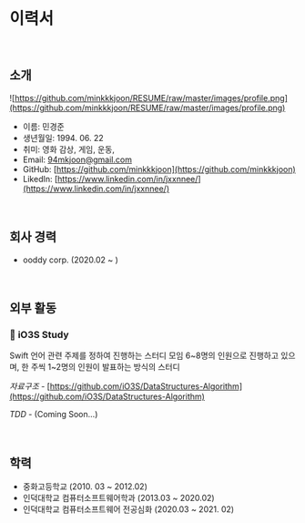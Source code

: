 # 이력서

&nbsp;
&nbsp;
## 소개
![https://github.com/minkkkjoon/RESUME/raw/master/images/profile.png](https://github.com/minkkkjoon/RESUME/raw/master/images/profile.png)

- 이름: 민경준
- 생년월일: 1994. 06. 22
- 취미: 영화 감상, 게임, 운동,
- Email: 94mkjoon@gmail.com
- GitHub: [https://github.com/minkkkjoon](https://github.com/minkkkjoon)
- LikedIn: [https://www.linkedin.com/in/jxxnnee/](https://www.linkedin.com/in/jxxnnee/)

&nbsp;
&nbsp;
## 회사 경력
- ooddy corp. (2020.02 ~ )

&nbsp;
&nbsp;
## 외부 활동
### 📌 **iO3S Study**

Swift 언어 관련 주제를 정하여 진행하는 스터디 모임
6~8명의 인원으로 진행하고 있으며, 한 주씩 1~2명의 인원이 발표하는 방식의 스터디

*자료구조 -* [https://github.com/iO3S/DataStructures-Algorithm](https://github.com/iO3S/DataStructures-Algorithm)

*TDD* - (Coming Soon...)

&nbsp;
&nbsp;
## 학력
- 중화고등학교 
(2010. 03 ~ 2012.02)
- 인덕대학교 컴퓨터소프트웨어학과 
(2013.03 ~ 2020.02)
- 인덕대학교 컴퓨터소프트웨어 전공심화 
(2020.03 ~ 2021. 02)
